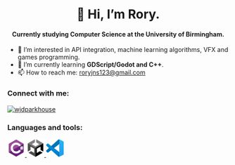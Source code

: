 <h1 align="center">👋 Hi, I’m Rory.</h1>
<h4 align="center">Currently studying Computer Science at the University of Birmingham.</h4>

- 👀 I’m interested in API integration, machine learning algorithms, VFX and games programming.
- 🌱 I’m currently learning **GDScript/Godot and C++**.
- 📫 How to reach me: roryjns123@gmail.com

<h3 align="left">Connect with me:</h3>
<p align="left">
<a href="https://linkedin.com/in/wjdparkhouse" target="blank"><img align="center" src="https://raw.githubusercontent.com/rahuldkjain/github-profile-readme-generator/master/src/images/icons/Social/linked-in-alt.svg" alt="wjdparkhouse" height="30" width="40" /></a>

<h3 align="left">Languages and tools:</h3>
  <a href="https://dotnet.microsoft.com/en-us/languages/csharp#:~:text=C%23%20is%20a%20modern%2C%20innovative,5%20programming%20languages%20on%20GitHub." target="_blank" rel="noreferrer">
    <img src="https://github.com/devicons/devicon/blob/master/icons/csharp/csharp-original.svg" alt="c sharp" width="40" height="40"/>
  </a>
  <a href="https://unity.com" target="_blank" rel="noreferrer">
    <img src="https://github.com/devicons/devicon/blob/master/icons/unity/unity-original.svg" alt="unity" width="40" height="40"/>
  </a>
  <a href="https://code.visualstudio.com/" target="_blank" rel="noreferrer">
    <img src="https://github.com/devicons/devicon/blob/master/icons/vscode/vscode-original.svg" alt="visual studio code" width="40" height="40"/>
  </a>

<!---
RoryJNS/RoryJNS is a ✨ special ✨ repository because its `README.md` (this file) appears on your GitHub profile.
You can click the Preview link to take a look at your changes.
--->
